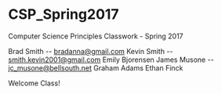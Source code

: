 # CSP_Spring2017
Computer Science Principles Classwork - Spring 2017

Brad Smith -- bradanna@gmail.com
Kevin Smith -- smith.kevin2001@gmail.com
Emily Bjorensen 
James Musone -- jc_musone@bellsouth.net
Graham Adams
Ethan Finck

Welcome Class!


